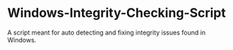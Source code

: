 # Windows-Integrity-Checking-Script
A script meant for auto detecting and fixing integrity issues found in Windows.
